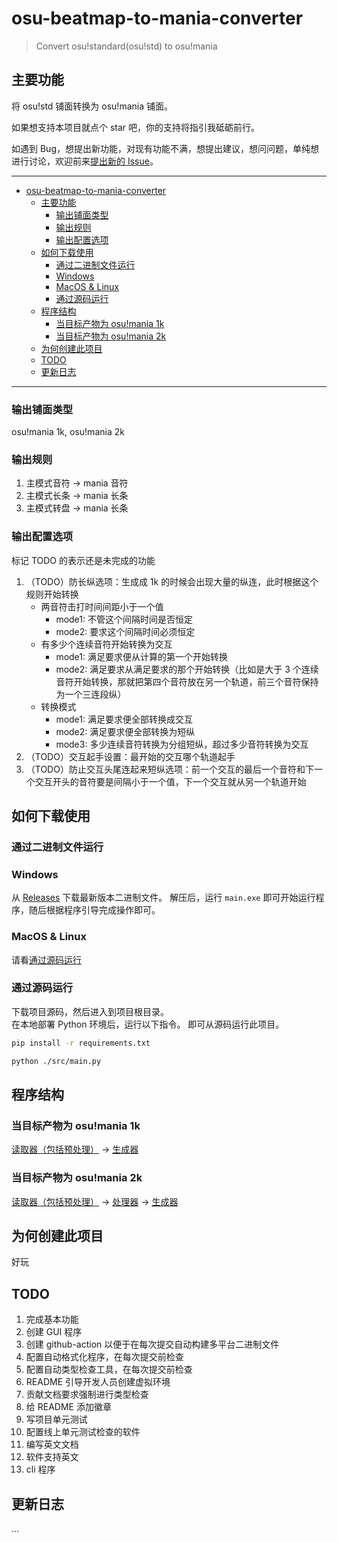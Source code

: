 # osu-beatmap-to-mania-converter

> Convert osu!standard(osu!std) to osu!mania

## 主要功能

将 osu!std 铺面转换为 osu!mania 铺面。

如果想支持本项目就点个 star 吧，你的支持将指引我砥砺前行。

如遇到 Bug，想提出新功能，对现有功能不满，想提出建议，想问问题，单纯想进行讨论，欢迎前来[提出新的 Issue](https://github.com/HowieHz/osu-standard-to-mania-converter/issues/new/choose)。

---

- [osu-beatmap-to-mania-converter](#osu-beatmap-to-mania-converter)
  - [主要功能](#主要功能)
    - [输出铺面类型](#输出铺面类型)
    - [输出规则](#输出规则)
    - [输出配置选项](#输出配置选项)
  - [如何下载使用](#如何下载使用)
    - [通过二进制文件运行](#通过二进制文件运行)
    - [Windows](#windows)
    - [MacOS \& Linux](#macos--linux)
    - [通过源码运行](#通过源码运行)
  - [程序结构](#程序结构)
    - [当目标产物为 osu!mania 1k](#当目标产物为-osumania-1k)
    - [当目标产物为 osu!mania 2k](#当目标产物为-osumania-2k)
  - [为何创建此项目](#为何创建此项目)
  - [TODO](#todo)
  - [更新日志](#更新日志)

---

### 输出铺面类型

osu!mania 1k, osu!mania 2k

### 输出规则

1. 主模式音符 -> mania 音符
2. 主模式长条 -> mania 长条
3. 主模式转盘 -> mania 长条

### 输出配置选项

标记 TODO 的表示还是未完成的功能

1. （TODO）防长纵选项：生成成 1k 的时候会出现大量的纵连，此时根据这个规则开始转换
   - 两音符击打时间间距小于一个值
     - mode1: 不管这个间隔时间是否恒定
     - mode2: 要求这个间隔时间必须恒定
   - 有多少个连续音符开始转换为交互
     - mode1: 满足要求便从计算的第一个开始转换
     - mode2: 满足要求从满足要求的那个开始转换（比如是大于 3 个连续音符开始转换，那就把第四个音符放在另一个轨道，前三个音符保持为一个三连段纵）
   - 转换模式
     - mode1: 满足要求便全部转换成交互
     - mode2: 满足要求便全部转换为短纵
     - mode3: 多少连续音符转换为分组短纵，超过多少音符转换为交互
2. （TODO）交互起手设置：最开始的交互哪个轨道起手
3. （TODO）防止交互头尾连起来短纵选项：前一个交互的最后一个音符和下一个交互开头的音符要是间隔小于一个值，下一个交互就从另一个轨道开始

## 如何下载使用

### 通过二进制文件运行

### Windows

从 [Releases](https://github.com/HowieHz/osu-standard-to-mania-converter/releases) 下载最新版本二进制文件。
解压后，运行 `main.exe` 即可开始运行程序，随后根据程序引导完成操作即可。

### MacOS & Linux

请看[通过源码运行](#通过源码运行)

### 通过源码运行

下载项目源码，然后进入到项目根目录。  
在本地部署 Python 环境后，运行以下指令。
即可从源码运行此项目。

```bash
pip install -r requirements.txt
```

```bash
python ./src/main.py
```

## 程序结构

### 当目标产物为 osu!mania 1k

[读取器（包括预处理）](./src/lib/reader/) -> [生成器](./src/lib/exporter/)

### 当目标产物为 osu!mania 2k

[读取器（包括预处理）](./src/lib/reader/) -> [处理器](./src/lib/processor/) -> [生成器](./src/lib/exporter/)

## 为何创建此项目

好玩

## TODO

1. 完成基本功能
2. 创建 GUI 程序
3. 创建 github-action 以便于在每次提交自动构建多平台二进制文件
4. 配置自动格式化程序，在每次提交前检查
5. 配置自动类型检查工具，在每次提交前检查
6. README 引导开发人员创建虚拟环境
7. 贡献文档要求强制进行类型检查
8. 给 README 添加徽章
9. 写项目单元测试
10. 配置线上单元测试检查的软件
11. 编写英文文档
12. 软件支持英文
13. cli 程序

## 更新日志

...
